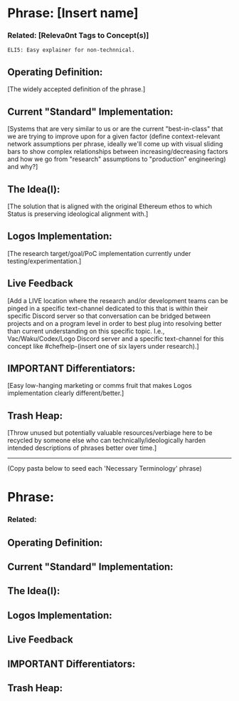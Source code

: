 # Phrase: [Insert name]

### Related: [Releva0nt Tags to Concept(s)]

	ELI5: Easy explainer for non-technnical.

## Operating Definition: 
[The widely accepted definition of the phrase.]

## Current "Standard" Implementation: 
[Systems that are very similar to us or are the current "best-in-class" that we are trying to improve upon for a given factor (define context-relevant network assumptions per phrase, ideally we'll come up with visual sliding bars to show complex relationships between increasing/decreasing factors and how we go from "research" assumptions to "production" engineering) and why?]

## The Idea(l):
[The solution that is aligned with the original Ethereum ethos to which Status is preserving ideological alignment with.]

## Logos Implementation:
[The research target/goal/PoC implementation currently under testing/experimentation.]

## Live Feedback
[Add a LIVE location where the research and/or development teams can be pinged in a specific text-channel dedicated to this that is within their specific Discord server so that conversation can be bridged between projects and on a program level in order to best plug into resolving better than current understanding on this specific topic. I.e., Vac/Waku/Codex/Logo Discord server and a specific text-channel for this concept like #chefhelp-(insert one of six layers under research).]

## IMPORTANT Differentiators:
[Easy low-hanging marketing or comms fruit that makes Logos implementation clearly different/better.]

## Trash Heap:
[Throw unused but potentially valuable resources/verbiage here to be recycled by someone else who can technically/ideologically harden intended descriptions of phrases better over time.]

---
(Copy pasta below to seed each 'Necessary Terminology' phrase)

# Phrase:

### Related: 

## Operating Definition: 

## Current "Standard" Implementation: 

## The Idea(l):

## Logos Implementation:

## Live Feedback

## IMPORTANT Differentiators:

## Trash Heap:
